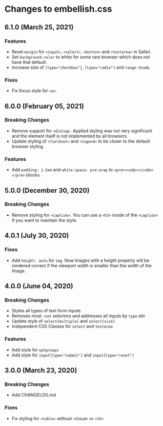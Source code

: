 # Changes to embellish.css

## 6.1.0 (March 25, 2021)

### Features

* Reset `margin` for `<input>`, `<select>`, `<button>` and `<textarea>` in Safari.
* Set `background-color` to white for some rare browser which does not have that default.
* Increase size of `[type="checkbox"]`, `[type="radio"]` and `range-thumb`.

### Fixes

* Fix focus style for `<a>`.

## 6.0.0 (February 05, 2021)

### Breaking Changes

* Remove support for `<dialog>`. Applied styling was not very significant and the element itself is not implemented by all browsers.
* Update styling of `<fieldset>` and `<legend>` to be closer to the default browser styling.

### Features
* Add `padding: 1.5em` and `white-space: pre-wrap` to `<pre><code></code></pre>` blocks.

## 5.0.0 (December 30, 2020)

### Breaking Changes

* Remove styling for `<caption>`. You can use a `<h3>` inside of the `<caption>` if you want to maintain the style.

## 4.0.1 (July 30, 2020)

### Fixes

* Add `height: auto` for `img`. Now Images with a height property will be rendered correct if the viewport width is smaller than the width of the Image.

## 4.0.0 (June 04, 2020)

### Breaking Changes

* Styles all types of text form inputs
* Removes most `:not` selectors and addresses all inputs by `type` attr
* Update style of `select[multiple]` and `select[size]`
* Independent CSS Classes for `select` and `textarea`

### Features

* Add style for `optgroups`
* Add style for `input[type="submit"]` and `input[type="reset"]`

## 3.0.0 (March 23, 2020)

### Breaking Changes

* Add CHANGELOG.md

### Fixes

* Fix styling for `<table>` without `<thead>` or `<th>`
